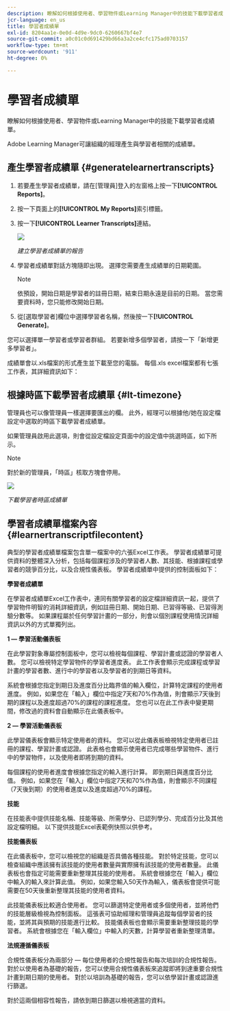 ```yaml
---
description: 瞭解如何根據使用者、學習物件或Learning Manager中的技能下載學習者成績單。
jcr-language: en_us
title: 學習者成績單
exl-id: 8204aa1e-0e0d-4d9e-9dc0-6260667bf4e7
source-git-commit: a0c01c0d691429bd66a3a2ce4cfc175ad0703157
workflow-type: tm+mt
source-wordcount: '911'
ht-degree: 0%

---
```


# 學習者成績單

瞭解如何根據使用者、學習物件或Learning Manager中的技能下載學習者成績單。

Adobe Learning Manager可讓組織的經理產生與學習者相關的成績單。

## 產生學習者成績單 {#generatelearnertranscripts}

1. 若要產生學習者成績單，請在[管理員]登入的左窗格上按一下&#x200B;**[!UICONTROL Reports]**。
1. 按一下頁面上的&#x200B;**[!UICONTROL My Reports]**&#x200B;索引標籤。
1. 按一下&#x200B;**[!UICONTROL Learner Transcripts]**&#x200B;連結。

   ![](assets/learner-transcripts.png)

   *建立學習者成績單的報告*

1. 學習者成績單對話方塊隨即出現。 選擇您需要產生成績單的日期範圍。

   >[!NOTE]
   >
   >依預設，開始日期是學習者的註冊日期，結束日期永遠是目前的日期。 當您需要資料時，您只能修改開始日期。

1. 從[選取學習者]欄位中選擇學習者名稱，然後按一下&#x200B;**[!UICONTROL Generate]**。

您可以選擇單一學習者或學習者群組。 若要新增多個學習者，請按一下「新增更多學習者」。

成績單會以.xls檔案的形式產生並下載至您的電腦。 每個.xls excel檔案都有七張工作表，其詳細資訊如下：

## 根據時區下載學習者成績單 {#lt-timezone}

管理員也可以像管理員一樣選擇要匯出的欄。 此外，經理可以根據他/她在設定檔設定中選取的時區下載學習者成績單。

如果管理員啟用此選項，則會從設定檔設定頁面中的設定值中挑選時區，如下所示。

>[!NOTE]
>
>對於新的管理員，「時區」核取方塊會停用。

![](assets/image030.png)

*下載學習者時區成績單*

## 學習者成績單檔案內容 {#learnertranscriptfilecontent}

典型的學習者成績單檔案包含單一檔案中的六張Excel工作表。 學習者成績單可提供資料的整體深入分析，包括每個課程涉及的學習者人數、其技能、根據課程或學習者的競爭百分比，以及合規性儀表板。 學習者成績單中提供的控制面板如下：

**學習者成績單**

在學習者成績單Excel工作表中，連同有關學習者的設定檔詳細資訊一起，提供了學習物件明智的消耗詳細資訊，例如註冊日期、開始日期、已習得等級、已習得測驗分數等。 如果課程屬於任何學習計畫的一部分，則會以個別課程使用情況詳細資訊以外的方式單獨列出。

**1 — 學習活動儀表板**

在此學習對象專屬控制面板中，您可以檢視每個課程、學習計畫或認證的學習者人數。 您可以檢視特定學習物件的學習者進度表。 此工作表會顯示完成課程或學習計畫的學習者數、進行中的學習者以及學習者的到期日等資料。

系統會根據您指定到期日及進度百分比臨界值的輸入欄位，計算特定課程的使用者進度。 例如，如果您在「輸入」欄位中指定7天和70%作為值，則會顯示7天後到期的課程以及進度超過70%的課程的課程進度。 您也可以在此工作表中變更期間，修改過的資料會自動顯示在此儀表板中。

**2 — 學習活動儀表板**

此學習儀表板會顯示特定使用者的資料。 您可以從此儀表板檢視特定使用者已註冊的課程、學習計畫或認證。 此表格也會顯示使用者已完成哪些學習物件、進行中的學習物件，以及使用者即將到期的資料。

每個課程的使用者進度會根據您指定的輸入進行計算。 即到期日與進度百分比值。 例如，如果您在「輸入」欄位中指定7天和70%作為值，則會顯示不同課程（7天後到期）的使用者進度以及進度超過70%的課程。

**技能**

在技能表中提供技能名稱、技能等級、所需學分、已認列學分、完成百分比及其他設定檔明細。 以下提供技能Excel表範例快照以供參考。

**技能儀表板**

在此儀表板中，您可以檢視您的組織是否具備各種技能。 對於特定技能，您可以檢查組織中應該擁有該技能的使用者數量與實際擁有該技能的使用者數量。 此儀表板也會指定可能需要重新整理其技能的使用者。 系統會根據您在「輸入」欄位中輸入的輸入來計算此值。 例如，如果您輸入50天作為輸入，儀表板會提供可能需要在50天後重新整理其技能的使用者資料。

此技能儀表板比較適合使用者。 您可以篩選特定使用者或多個使用者，並將他們的技能層級檢視為控制面板。 這張表可協助經理和管理員追蹤每個學習者的技能，並將其與預期的技能進行比較。 技能儀表板也會顯示需要重新整理技能的學習者。 系統會根據您在「輸入欄位」中輸入的天數，計算學習者重新整理清單。

**法規遵循儀表板**

合規性儀表板分為兩部分 — 每位使用者的合規性報告和每次培訓的合規性報告。 對於以使用者為基礎的報告，您可以使用合規性儀表板來追蹤即將到達重要合規性計畫到期日期的使用者。 對於以培訓為基礎的報告，您可以依學習計畫或認證進行篩選。

對於這兩個相容性報告，請依到期日篩選以檢視適當的資料。
